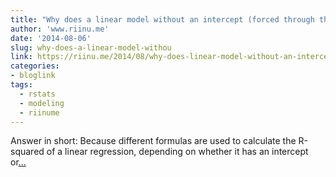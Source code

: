 ```yaml
---
title: "Why does a linear model without an intercept (forced through the origin) have a higher R-squared value? (calculated by R)"
author: 'www.riinu.me'
date: '2014-08-06'
slug: why-does-a-linear-model-withou
link: https://riinu.me/2014/08/why-does-linear-model-without-an-intercept-forced-through-the-origin-have-a-higher-r-squared-value-calculated-by-r/
categories:
- bloglink
tags:
  - rstats
  - modeling
  - riinume
---
```


Answer in short: Because different formulas are used to calculate the R-squared of a linear regression, depending on whether it has an intercept or[... <i class="fas fa-external-link-alt"></i>](https://riinu.me/2014/08/why-does-linear-model-without-an-intercept-forced-through-the-origin-have-a-higher-r-squared-value-calculated-by-r/)

